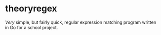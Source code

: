 # theoryregex
*Very* simple, but fairly quick, regular expression matching program written in Go for a school project.
